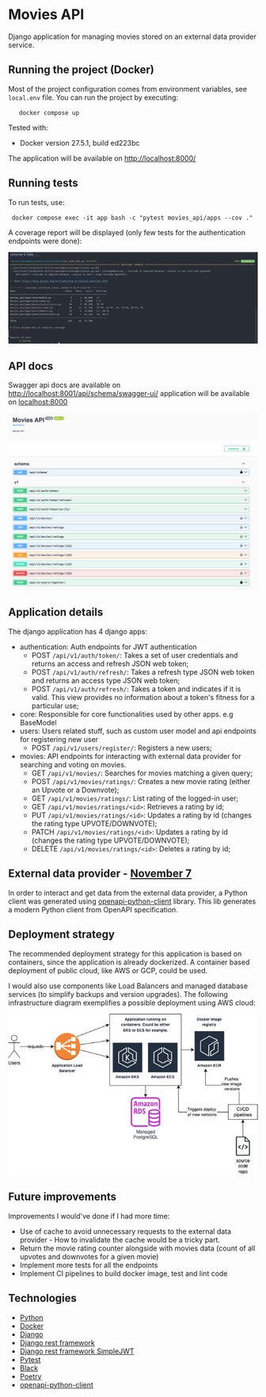 # Movies API

Django application for managing movies stored on an external data provider service.

## Running the project (Docker)

Most of the project configuration comes from environment variables, see ``local.env`` file. You can run the project by executing:

```
   docker compose up
```

Tested with:

  - Docker version 27.5.1, build ed223bc

The application will be available on [http://localhost:8000/](http://localhost:8000/)

## Running tests

To run tests, use:

```
 docker compose exec -it app bash -c "pytest movies_api/apps --cov ."
```

A coverage report will be displayed (only few tests for the authentication endpoints were done):

![test report](/assets/test-report.jpeg)

## API docs

Swagger api docs are available on [http://localhost:8001/api/schema/swagger-ui/](http://localhost:8001/api/schema/swagger-ui/) application will be available on [localhost:8000](http://localhost:8000/)

![API docs](/assets/api.png)

## Application details

The django application has 4 django apps:

- authentication: Auth endpoints for JWT authentication
  * POST ```/api/v1/auth/token/```: Takes a set of user credentials and returns an access and refresh JSON web token;
  * POST ```/api/v1/auth/refresh/```: Takes a refresh type JSON web token and returns an access type JSON web token;
  * POST ```/api/v1/auth/refresh/```: Takes a token and indicates if it is valid. This view provides no information about a token's fitness for a particular use;
- core: Responsible for core functionalities used by other apps. e.g BaseModel
- users: Users related stuff, such as custom user model and api endpoints for registering new user
  * POST ```/api/v1/users/register/```: Registers a new users;
- movies: API endpoints for interacting with external data provider for searching and voting on movies.
  * GET ```/api/v1/movies/```: Searches for movies matching a given query;
  * POST ```/api/v1/movies/ratings/```: Creates a new movie rating (either an Upvote or a Downvote);
  * GET ```/api/v1/movies/ratings/```: List rating of the logged-in user;
  * GET ```/api/v1/movies/ratings/<id>```: Retrieves a rating by id;
  * PUT ```/api/v1/movies/ratings/<id>```: Updates a rating by id (changes the rating type UPVOTE/DOWNVOTE);
  * PATCH ```/api/v1/movies/ratings/<id>```: Updates a rating by id (changes the rating type UPVOTE/DOWNVOTE);
  * DELETE ```/api/v1/movies/ratings/<id>```: Deletes a rating by id;


## External data provider - [November 7](https://november7-730026606190.europe-west1.run.app/docs#/)

In order to interact and get data from the external data provider, a Python client was generated using
[openapi-python-client](https://github.com/openapi-generators/openapi-python-client) library. This lib generates a
modern Python client from OpenAPI specification.

## Deployment strategy

The recommended deployment strategy for this application is based on containers, since the application is already dockerized.
A container based deployment of public cloud, like AWS or GCP, could be used.

I would also use components like Load Balancers and managed database services (to simplify backups and version upgrades). The following infrastructure
diagram exemplifies a possible deployment using AWS cloud:

![Infra](/assets/infra.png)

## Future improvements

Improvements I would've done if I had more time:

- Use of cache to avoid unnecessary requests to the external data provider - How to invalidate the cache would be a tricky part.
- Return the movie rating counter alongside with movies data (count of all upvotes and downvotes for a given movie)
- Implement more tests for all the endpoints
- Implement CI pipelines to build docker image, test and lint code

## Technologies

- [Python](https://www.python.org/)
- [Docker](https://www.docker.com/)
- [Django](https://www.djangoproject.com/)
- [Django rest framework](https://www.django-rest-framework.org/)
- [Django rest framework SimpleJWT](https://django-rest-framework-simplejwt.readthedocs.io/en/latest/)
- [Pytest](https://docs.pytest.org/en/8.2.x/)
- [Black](https://pypi.org/project/black/)
- [Poetry](https://python-poetry.org/)
- [openapi-python-client](https://github.com/openapi-generators/openapi-python-client)
